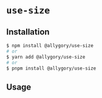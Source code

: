 # `use-size`

## Installation

```sh
$ npm install @allygory/use-size
# or
$ yarn add @allygory/use-size
# or
$ pnpm install @allygory/use-size
```

## Usage

<!-- View docs [here](https://google.com). -->

